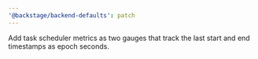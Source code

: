 ```yaml
---
'@backstage/backend-defaults': patch
---
```


Add task scheduler metrics as two gauges that track the last start and end timestamps as epoch seconds.
